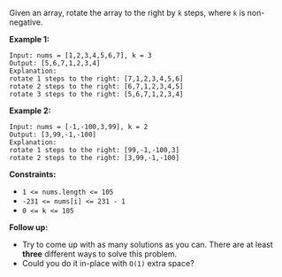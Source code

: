 Given an array, rotate the array to the right by `k` steps, where `k` is non-negative.

 
__Example 1:__
```
Input: nums = [1,2,3,4,5,6,7], k = 3
Output: [5,6,7,1,2,3,4]
Explanation:
rotate 1 steps to the right: [7,1,2,3,4,5,6]
rotate 2 steps to the right: [6,7,1,2,3,4,5]
rotate 3 steps to the right: [5,6,7,1,2,3,4]
```

__Example 2:__
```
Input: nums = [-1,-100,3,99], k = 2
Output: [3,99,-1,-100]
Explanation: 
rotate 1 steps to the right: [99,-1,-100,3]
rotate 2 steps to the right: [3,99,-1,-100]
``` 

__Constraints:__

* `1 <= nums.length <= 105`
* `-231 <= nums[i] <= 231 - 1`
* `0 <= k <= 105`
 

__Follow up:__

* Try to come up with as many solutions as you can. There are at least __three__ different ways to solve this problem.
* Could you do it in-place with `O(1)` extra space?